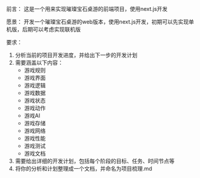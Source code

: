 前言：
这是一个用来实现璀璨宝石桌游的前端项目，使用next.js开发

愿景：
开发一个璀璨宝石桌游的web版本，使用next.js开发，初期可以先实现单机版，后期可以考虑实现联机版

要求：
1. 分析当前的项目开发进度，并给出下一步的开发计划
2. 需要涵盖以下内容：
    - 游戏规则
    - 游戏界面
    - 游戏逻辑
    - 游戏数据
    - 游戏状态
    - 游戏动作
    - 游戏AI
    - 游戏存储
    - 游戏网络
    - 游戏性能
    - 游戏测试
    - 游戏文档
3. 需要给出详细的开发计划，包括每个阶段的目标、任务、时间节点等
4. 将你的分析和计划整理成一个文档，并命名为项目梳理.md
